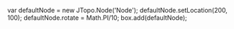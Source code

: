 var defaultNode = new JTopo.Node('Node');
			defaultNode.setLocation(200, 100);
			defaultNode.rotate = Math.PI/10;
			box.add(defaultNode);
